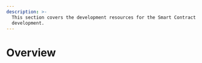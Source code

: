 ```yaml
---
description: >-
  This section covers the development resources for the Smart Contract
  development.
---
```


# Overview

